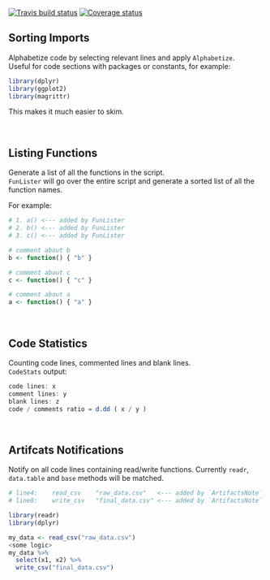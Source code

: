 
[![Travis build status](https://travis-ci.org/ShaulAb/alphabetter.svg?branch=master)](https://travis-ci.org/ShaulAb/alphabetter)
[![Coverage status](https://codecov.io/gh/ShaulAb/alphabetter/branch/master/graph/badge.svg)](https://codecov.io/github/ShaulAb/alphabetter?branch=master)

## Sorting Imports

Alphabetize code by selecting relevant lines and apply `Alphabetize`.  
Useful for code sections with packages or constants, for example:

```r
library(dplyr)
library(ggplot2)
library(magrittr)
```

This makes it much easier to skim.

<br>


## Listing Functions

Generate a list of all the functions in the script.  
`FunLister` will go over the entire script and generate a sorted list of all the function names.

For example:

```r
# 1. a() <--- added by FunLister
# 2. b() <--- added by FunLister
# 3. c() <--- added by FunLister

# comment about b
b <- function() { "b" }

# comment about c
c <- function() { "c" }

# comment about a
a <- function() { "a" }
```

<br>

## Code Statistics

Counting code lines, commented lines and blank lines.  
`CodeStats` output:

```r
code lines: x
comment lines: y
blank lines: z
code / comments ratio = d.dd ( x / y )
```

<br>

## Artifcats Notifications

Notify on all code lines containing read/write functions.
Currently `readr`, `data.table` and `base` methods will be matched.

```r
# line4:	read_csv	"raw_data.csv"   <--- added by `ArtifactsNote`
# line8:	write_csv	"final_data.csv" <--- added by `ArtifactsNote`

library(readr)
library(dplyr)

my_data <- read_csv("raw_data.csv")
<some logic>
my_data %>% 
  select(x1, x2) %>% 
  write_csv("final_data.csv")
```

<br>
